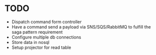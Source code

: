 # TODO
- Dispatch command form controller
- Have a command send a payload via SNS/SQS/RabbitMQ to fulfill the saga pattern requirement
- Configure multiple db connections
- Store data in nosql
- Setup projector for read table

